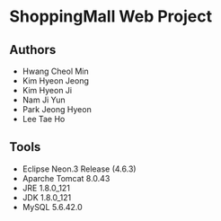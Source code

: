 # ShoppingMall Web Project

## Authors
- Hwang Cheol Min
- Kim Hyeon Jeong
- Kim Hyeon Ji
- Nam Ji Yun
- Park Jeong Hyeon
- Lee Tae Ho


## Tools
- Eclipse Neon.3 Release (4.6.3)
- Aparche Tomcat 8.0.43
- JRE 1.8.0_121
- JDK 1.8.0_121
- MySQL 5.6.42.0
